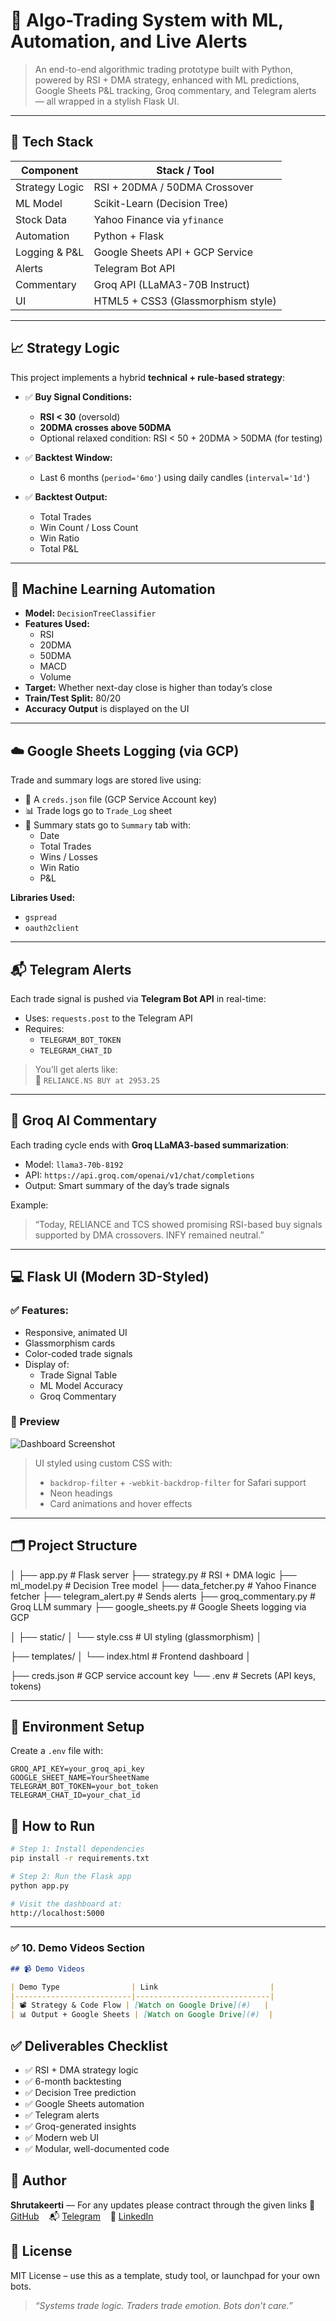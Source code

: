 # 🚀 Algo-Trading System with ML, Automation, and Live Alerts

> An end-to-end algorithmic trading prototype built with Python, powered by RSI + DMA strategy, enhanced with ML predictions, Google Sheets P&L tracking, Groq commentary, and Telegram alerts — all wrapped in a stylish Flask UI.

---

## 🔧 Tech Stack

| Component         | Stack / Tool                       |
|------------------|-------------------------------------|
| Strategy Logic   | RSI + 20DMA / 50DMA Crossover       |
| ML Model         | Scikit-Learn (Decision Tree)        |
| Stock Data       | Yahoo Finance via `yfinance`        |
| Automation       | Python + Flask                      |
| Logging & P&L    | Google Sheets API + GCP Service     |
| Alerts           | Telegram Bot API                    |
| Commentary       | Groq API (LLaMA3-70B Instruct)      |
| UI               | HTML5 + CSS3 (Glassmorphism style)  |

---

## 📈 Strategy Logic

This project implements a hybrid **technical + rule-based strategy**:

- ✅ **Buy Signal Conditions:**
  - **RSI < 30** (oversold)
  - **20DMA crosses above 50DMA**
  - Optional relaxed condition: RSI < 50 + 20DMA > 50DMA (for testing)

- ✅ **Backtest Window:**
  - Last 6 months (`period='6mo'`) using daily candles (`interval='1d'`)

- ✅ **Backtest Output:**
  - Total Trades
  - Win Count / Loss Count
  - Win Ratio
  - Total P&L

---

## 🤖 Machine Learning Automation

- **Model:** `DecisionTreeClassifier`
- **Features Used:**
  - RSI
  - 20DMA
  - 50DMA
  - MACD
  - Volume
- **Target:** Whether next-day close is higher than today’s close
- **Train/Test Split:** 80/20
- **Accuracy Output** is displayed on the UI

---

## ☁️ Google Sheets Logging (via GCP)

Trade and summary logs are stored live using:

- 🔐 A `creds.json` file (GCP Service Account key)
- 📊 Trade logs go to `Trade_Log` sheet
- 📘 Summary stats go to `Summary` tab with:
  - Date
  - Total Trades
  - Wins / Losses
  - Win Ratio
  - P&L

**Libraries Used:**
- `gspread`
- `oauth2client`

---

## 📬 Telegram Alerts

Each trade signal is pushed via **Telegram Bot API** in real-time:

- Uses: `requests.post` to the Telegram API
- Requires:
  - `TELEGRAM_BOT_TOKEN`
  - `TELEGRAM_CHAT_ID`

> You’ll get alerts like:  
> 📢 `RELIANCE.NS BUY at 2953.25`

---

## 🧠 Groq AI Commentary

Each trading cycle ends with **Groq LLaMA3-based summarization**:

- Model: `llama3-70b-8192`
- API: `https://api.groq.com/openai/v1/chat/completions`
- Output: Smart summary of the day’s trade signals

Example:
> “Today, RELIANCE and TCS showed promising RSI-based buy signals supported by DMA crossovers. INFY remained neutral.”

---

## 💻 Flask UI (Modern 3D-Styled)

### ✅ Features:
- Responsive, animated UI
- Glassmorphism cards
- Color-coded trade signals
- Display of:
  - Trade Signal Table
  - ML Model Accuracy
  - Groq Commentary

### 📸 Preview

![Dashboard Screenshot](screenshots\image.png)

> UI styled using custom CSS with:
> - `backdrop-filter` + `-webkit-backdrop-filter` for Safari support
> - Neon headings
> - Card animations and hover effects

---

## 🗂️ Project Structure

│
├── app.py # Flask server
├── strategy.py # RSI + DMA logic
├── ml_model.py # Decision Tree model
├── data_fetcher.py # Yahoo Finance fetcher
├── telegram_alert.py # Sends alerts
├── groq_commentary.py # Groq LLM summary
├── google_sheets.py # Google Sheets logging via GCP

│
├── static/
│ └── style.css # UI styling (glassmorphism)
│

├── templates/
│ └── index.html # Frontend dashboard
│

├── creds.json # GCP service account key
└── .env # Secrets (API keys, tokens)

---


## 🔑 Environment Setup

Create a `.env` file with:

```env
GROQ_API_KEY=your_groq_api_key
GOOGLE_SHEET_NAME=YourSheetName
TELEGRAM_BOT_TOKEN=your_bot_token
TELEGRAM_CHAT_ID=your_chat_id
```

## 🚀 How to Run

```bash
# Step 1: Install dependencies
pip install -r requirements.txt

# Step 2: Run the Flask app
python app.py

# Visit the dashboard at:
http://localhost:5000
```


---

### ✅ 10. Demo Videos Section
```markdown
## 📹 Demo Videos

| Demo Type                | Link                         |
|--------------------------|------------------------------|
| 📽️ Strategy & Code Flow | [Watch on Google Drive](#)   |
| 📊 Output + Google Sheets | [Watch on Google Drive](#)  |

```

## ✅ Deliverables Checklist

- ✅ RSI + DMA strategy logic  
- ✅ 6-month backtesting  
- ✅ Decision Tree prediction  
- ✅ Google Sheets automation  
- ✅ Telegram alerts  
- ✅ Groq-generated insights  
- ✅ Modern web UI  
- ✅ Modular, well-documented code  

## 🙌 Author

**Shrutakeerti** — For any updates please contract through the given links 
🔗 [GitHub](https://github.com/Shrutakeerti) &nbsp;&nbsp; 📬 [Telegram](@Shrutakeerti22J10k) &nbsp;&nbsp; 💼 [LinkedIn](https://www.linkedin.com/in/shrutakeerti-datta-872179246/)

## 📃 License

MIT License – use this as a template, study tool, or launchpad for your own bots.

> _“Systems trade logic. Traders trade emotion. Bots don’t care.”_
